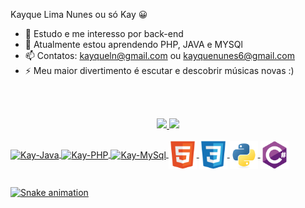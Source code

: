   Kayque Lima Nunes ou só Kay 😀 

- 🔭 Estudo e me interesso por back-end
- 🌱 Atualmente estou aprendendo PHP,  JAVA e MYSQl
- 📫 Contatos: kayqueln@gmail.com ou kayquenunes6@gmail.com
- ⚡ Meu maior divertimento é escutar e descobrir músicas novas :)

 <br/><br/>

<div align="center">
  <a href="https://github.com/kayqueln">
  <img height="150em" src="https://github-readme-stats.vercel.app/api?username=kayqueln&show_icons=true&theme=tokyonight&include_all_commits=true&count_private=true"/>
  <img height="150em" src="https://github-readme-stats.vercel.app/api/top-langs/?username=kayqueln&layout=compact&langs_count=7&theme=tokyonight"/>
</div>
  
<div style="display: inline_block"><br>
  <img align="center" alt="Kay-Java" height="45" width="45" src="https://cdn.jsdelivr.net/gh/devicons/devicon/icons/java/java-original-wordmark.svg">
  <img align="center" alt="Kay-PHP" height="45" width="45" src="https://cdn.jsdelivr.net/gh/devicons/devicon/icons/php/php-plain.svg">
  <img align="center" alt="Kay-MySql" height="45" width="45" src="https://cdn.jsdelivr.net/gh/devicons/devicon/icons/mysql/mysql-original-wordmark.svg">
  <img align="center" alt="Kay-HTML" height="45" width="45" src="https://raw.githubusercontent.com/devicons/devicon/master/icons/html5/html5-original.svg">
  <img align="center" alt="Kay-CSS" height="45" width="45" src="https://raw.githubusercontent.com/devicons/devicon/master/icons/css3/css3-original.svg">
  <img align="center" alt="Kay-Python" height="45" width="45" src="https://raw.githubusercontent.com/devicons/devicon/master/icons/python/python-original.svg">
  <img align="center" alt="Kay-Csharp" height="45" width="45" src="https://raw.githubusercontent.com/devicons/devicon/master/icons/csharp/csharp-original.svg">
</div>

  ##
  
  ![Snake animation](https://github.com/kayqueln/kayqueln/blob/output/github-contribution-grid-snake.svg)
